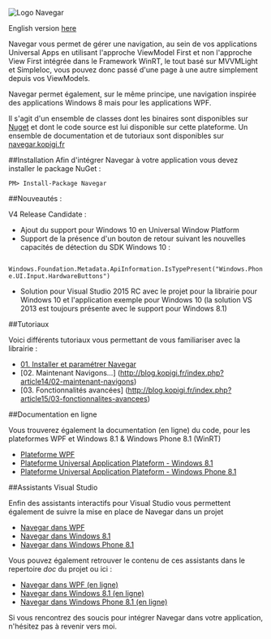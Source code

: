 ![Logo Navegar](http://www.kopigi.fr/navegar/navegar.png)

English version [here](https://github.com/mplessis/navegar/blob/master/readme.us.md)

Navegar vous permet de gérer une navigation, au sein de vos applications Universal Apps en utilisant l'approche ViewModel First et non l'approche View First intégrée dans le Framework WinRT, le tout basé sur MVVMLight et SimpleIoc, vous pouvez donc passé d'une page à une autre simplement depuis vos ViewModels.

Navegar permet également, sur le même principe, une navigation inspirée des applications Windows 8 mais pour les applications WPF.

Il s'agit d'un ensemble de classes dont les binaires sont disponibles sur [Nuget](https://www.nuget.org/packages/Navegar/) et dont le code source est lui disponible sur cette plateforme. Un ensemble de documentation et de tutoriaux sont disponibles sur [navegar.kopigi.fr](http://navegar.kopigi.fr)

##Installation
Afin d'intégrer Navegar à votre application vous devez installer le package NuGet :

    PM> Install-Package Navegar 

##Nouveautés :

V4 Release Candidate :

- Ajout du support pour Windows 10 en Universal Window Platform
- Support de la présence d'un bouton de retour suivant les nouvelles capacités de détection du SDK Windows 10 :

<code class="language-csharp">
Windows.Foundation.Metadata.ApiInformation.IsTypePresent("Windows.Phone.UI.Input.HardwareButtons")
</code>

- Solution pour Visual Studio 2015 RC avec le projet pour la librairie pour Windows 10 et l'application exemple pour Windows 10 (la solution VS 2013 est toujours présente avec le support pour Windows 8.1)

##Tutoriaux

Voici différents tutoriaux vous permettant de vous familiariser avec la librairie :

- [01. Installer et paramétrer Navegar](http://blog.kopigi.fr/index.php?article10/01-installer-et-parametrer-navegar)
- [02. Maintenant Navigons...] (http://blog.kopigi.fr/index.php?article14/02-maintenant-navigons)
- [03. Fonctionnalités avancées] (http://blog.kopigi.fr/index.php?article15/03-fonctionnalites-avancees)
 
##Documentation en ligne

Vous trouverez également la documentation (en ligne) du code, pour les plateformes WPF et Windows 8.1 & Windows Phone 8.1 (WinRT)

- [Plateforme WPF](http://www.kopigi.fr/navegar/documentation/wpf)
- [Plateforme Universal Application Plateform - Windows 8.1](http://www.kopigi.fr/navegar/documentation/uap.win81)
- [Plateforme Universal Application Plateform - Windows Phone 8.1](http://www.kopigi.fr/navegar/documentation/uap.wp81)

 
##Assistants Visual Studio

Enfin des assistants interactifs pour Visual Studio vous permettent également de suivre la mise en place de Navegar dans un projet

- [Navegar dans WPF](http://www.kopigi.fr/navegar/documentation/assistants/Navegar%20dans%20WPF.mvax)
- [Navegar dans Windows 8.1](http://www.kopigi.fr/navegar/documentation/assistants/Navegar%20dans%20Windows%208.1.mvax)
- [Navegar dans Windows Phone 8.1](http://www.kopigi.fr/navegar/documentation/assistants/Navegar%20dans%20Windows%20Phone%208.1.mvax)

Vous pouvez également retrouver le contenu de ces assistants dans le repertoire *doc* du projet ou ici :

- [Navegar dans WPF (en ligne)](https://github.com/mplessis/navegar/blob/master/doc/navegar_wpf.md)
- [Navegar dans Windows 8.1 (en ligne)](https://github.com/mplessis/navegar/blob/master/doc/navegar_windows_81.md)
- [Navegar dans Windows Phone 8.1 (en ligne)](https://github.com/mplessis/navegar/blob/master/doc/navegar_windows_phone_81.md)

Si vous rencontrez des soucis pour intégrer Navegar dans votre application, n'hésitez pas à revenir vers moi.
